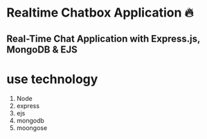 # Realtime Chatbox Application 🔥

## Real-Time Chat Application with Express.js, MongoDB & EJS

# use technology

   1. Node
   2. express
   3. ejs
   4. mongodb
   5. moongose
